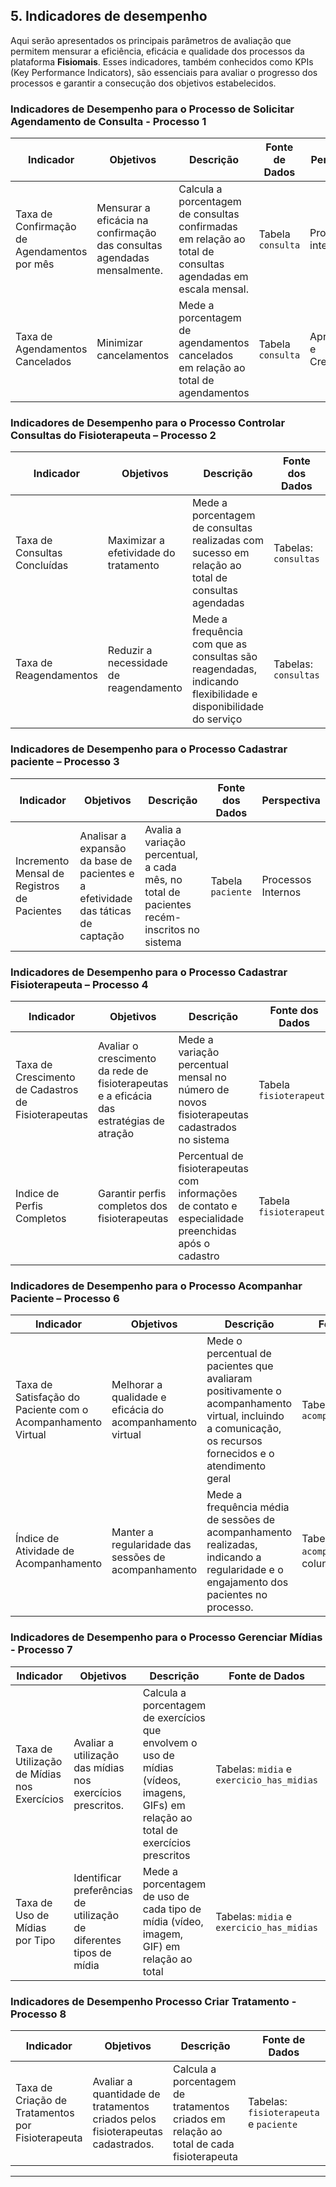 ## 5. Indicadores de desempenho

<!-- _Apresente aqui os principais indicadores de desempenho e algumas metas para o processo. Atenção: as informações necessárias para gerar os indicadores devem estar contempladas no diagrama de classes e no DER. Colocar no mínimo 5 indicadores._

Perspectivas de medidas de avaliação de desempenho de processos:

* Financeira
* Cliente
* Aprendizado e Crescimento
* Processos internos

Veja o link [Heflo - Types of Process Performance Metrics](https://www.heflo.com/blog/business-management/process-performance-metrics/)

_Usar o seguinte modelo:_

| **Indicador**               | **Objetivos**                                                         | **Descrição**                                             | **Fonte dados**     | **Perspectiva**           |
| --------------------------- | --------------------------------------------------------------------- | --------------------------------------------------------- | ------------------- | ------------------------- |
| Percentual de reclamações   | Avaliar quantitativamente as reclamações                              | Percentual de reclamações em relação ao total atendimento | Tabela reclamações  | Aprendizado e Crescimento |
| Taxa de Requisições abertas | Melhorar a prestação de serviços medindo a porcentagem de requisições | Mede % de requisições atendidas na semana                 | Tabela solicitações | Processos internos        |
| Taxa de entrega de material | Manter controle sobre os materiais que estão sendo entregues          | Mede % de material entregue dentro do mês                 | Tabela Pedidos      | Clientes                  |
|                             |                                                                       |                                                           |                     |                           |

Obs.: todas as informações para gerar os indicadores devem estar no diagrama de classes e no DER. -->

Aqui serão apresentados os principais parâmetros de avaliação que permitem mensurar a eficiência, eficácia e qualidade dos processos da plataforma **Fisiomais**. Esses indicadores, também conhecidos como KPIs (Key Performance Indicators), são essenciais para avaliar o progresso dos processos e garantir a consecução dos objetivos estabelecidos. 

### Indicadores de Desempenho para o Processo de Solicitar Agendamento de Consulta - Processo 1


| **Indicador**                               | **Objetivos**                                                           | **Descrição**                                                                                               | **Fonte de Dados** | **Perspectiva**           |
| ------------------------------------------- | ----------------------------------------------------------------------- | ----------------------------------------------------------------------------------------------------------- | ------------------ | ------------------------- |
| Taxa de Confirmação de Agendamentos por mês | Mensurar a eficácia na confirmação das consultas agendadas mensalmente. | Calcula a porcentagem de consultas confirmadas em relação ao total de consultas agendadas em escala mensal. | Tabela `consulta`  | Processos internos        |
| Taxa de Agendamentos Cancelados             | Minimizar cancelamentos                                                 | Mede a porcentagem de agendamentos cancelados em relação ao total de agendamentos                           | Tabela `consulta`  | Aprendizado e Crescimento |

### Indicadores de Desempenho para o Processo Controlar Consultas do Fisioterapeuta – Processo 2

| **Indicador** | **Objetivos** | **Descrição** | **Fonte dos Dados** | **Perspectiva** |
|---------------|---------------|---------------|---------------------|-----------------|
| Taxa de Consultas Concluídas | Maximizar a efetividade do tratamento | Mede a porcentagem de consultas realizadas com sucesso em relação ao total de consultas agendadas | Tabelas: `consultas` | Perspectiva do Cliente |
| Taxa de Reagendamentos | Reduzir a necessidade de reagendamento | Mede a frequência com que as consultas são reagendadas, indicando flexibilidade e disponibilidade do serviço | Tabelas: `consultas` | Perspectiva do Cliente | 

### Indicadores de Desempenho para o Processo Cadastrar paciente – Processo 3

| **Indicador** | **Objetivos** | **Descrição** | **Fonte dos Dados** | **Perspectiva** |
|---------------|---------------|---------------|---------------------|-----------------|
| Incremento Mensal de Registros de Pacientes | Analisar a expansão da base de pacientes e a efetividade das táticas de captação | Avalia a variação percentual, a cada mês, no total de pacientes recém-inscritos no sistema | Tabela `paciente` | Processos Internos |

### Indicadores de Desempenho para o Processo Cadastrar Fisioterapeuta –  Processo 4

| **Indicador** | **Objetivos** | **Descrição** | **Fonte dos Dados** | **Perspectiva** |
|---------------|---------------|---------------|---------------------|-----------------|
| Taxa de Crescimento de Cadastros de Fisioterapeutas | Avaliar o crescimento da rede de fisioterapeutas e a eficácia das estratégias de atração | Mede a variação percentual mensal no número de novos fisioterapeutas cadastrados no sistema | Tabela `fisioterapeuta` | Processos Internos |
| Indice de Perfis Completos | Garantir perfis completos dos fisioterapeutas | Percentual de fisioterapeutas com informações de contato e especialidade preenchidas após o cadastro | Tabela `fisioterapeuta` | Processos Internos |

### Indicadores de Desempenho para o Processo Acompanhar Paciente – Processo 6

| **Indicador** | **Objetivos** | **Descrição** | **Fonte dos Dados** | **Perspectiva** |
|---------------|---------------|---------------|---------------------|-----------------|
| Taxa de Satisfação do Paciente com o Acompanhamento Virtual | Melhorar a qualidade e eficácia do acompanhamento virtual | Mede o percentual de pacientes que avaliaram positivamente o acompanhamento virtual, incluindo a comunicação, os recursos fornecidos e o atendimento geral | Tabela: `acompanhamento_virtual` | Perspectiva do Cliente |
| Índice de Atividade de Acompanhamento | Manter a regularidade das sessões de acompanhamento | Mede a frequência média de sessões de acompanhamento realizadas, indicando a regularidade e o engajamento dos pacientes no processo. | Tabela: `acompanhamento_virtual`, coluna `data_sessao` | Processos Internos |




### Indicadores de Desempenho para o Processo Gerenciar Mídias - Processo 7

| **Indicador**                               | **Objetivos**                                                       | **Descrição**                                                                                                                         | **Fonte de Dados**                        | **Perspectiva**    |
| ------------------------------------------- | ------------------------------------------------------------------- | ------------------------------------------------------------------------------------------------------------------------------------- | ----------------------------------------- | ------------------ |
| Taxa de Utilização de Mídias nos Exercícios | Avaliar a utilização das mídias nos exercícios prescritos.          | Calcula a porcentagem de exercícios que envolvem o uso de mídias (vídeos, imagens, GIFs) em relação ao total de exercícios prescritos | Tabelas: `midia` e `exercicio_has_midias` | Processos Internos |
| Taxa de Uso de Mídias por Tipo              | Identificar preferências de utilização de diferentes tipos de mídia | Mede a porcentagem de uso de cada tipo de mídia (vídeo, imagem, GIF) em relação ao total                                              | Tabelas: `midia` e `exercicio_has_midias` | Processos Internos |


### Indicadores de Desempenho Processo Criar Tratamento - Processo 8

| **Indicador**                               | **Objetivos**                                                       | **Descrição**                                                                                                                         | **Fonte de Dados**                        | **Perspectiva**    |
| ------------------------------------------- | ------------------------------------------------------------------- | ------------------------------------------------------------------------------------------------------------------------------------- | ----------------------------------------- | ------------------ |
| Taxa de Criação de Tratamentos por Fisioterapeuta | Avaliar a quantidade de tratamentos criados pelos fisioterapeutas cadastrados.          | Calcula a porcentagem de tratamentos criados em relação ao total de cada fisioterapeuta | Tabelas: `fisioterapeuta` e `paciente` | Processos Internos |





---
